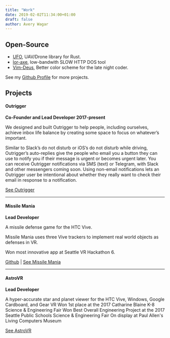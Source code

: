 ```yaml
---
title: "Work"
date: 2019-02-02T11:34:00+01:00
draft: false
author: Avery Wagar
---
```


## Open-Source

- [UFO][UFO_HOME], UAV/Drone library for Rust.
- [lor-axe][LORAXE_HOME], low-bandwith SLOW HTTP DOS tool
- [Vim-Deus][DEUS_HOME], Better color scheme for the late night coder.

See my [Github Profile][GIT_HOME] for more projects.


## Projects

#### Outrigger

__Co-Founder and Lead Developer 2017-present__

We designed and built Outrigger to help people, including ourselves, achieve inbox life balance by creating some space to focus on whatever’s important.

Similar to Slack’s do not disturb or iOS’s do not disturb while driving, Outrigger’s auto-replies give the people who email you a button they can use to notify you if their message is urgent or becomes urgent later. You can receive Outrigger notifications via SMS (text) or Telegram, with Slack and other messengers coming soon. Using non-email notifications lets an Outrigger user be intentional about whether they really want to check their email in response to a notification.

[See Outrigger][OUTRIGGER_HOME]

<hr />

#### Missile Mania

__Lead Developer__

A missile defense game for the HTC Vive.

Missile Mania uses three Vive trackers to implement real world objects as defenses in VR.

Won most innovative app at Seattle VR Hackathon 6.

[Github][MISSILEMANIA_GIT] | [See Missile Mania][MISSILEMANIA_HOME]



<hr />

#### AstroVR

__Lead Developer__

A hyper-accurate star and planet viewer for the HTC Vive, Windows, Google Cardboard, and Gear VR
Won 1st place at the 2017 Catharine Blaine K-8 Science & Engineering Fair
Won Best Overall Engineering Project at the 2017 Seattle Public Schools Science & Engineering Fair
On display at Paul Allen's Living Computers Museum

[See AstroVR][ASTROVR_HOME]



[GIT_HOME]: https://github.com/ajmwagar
[UFO_HOME]: https://github.com/ajmwagar/ufo
[LORAXE_HOME]: https://github.com/ajmwagar/lor-axe
[DEUS_HOME]: https://github.com/ajmwagar/vim-deus


[OUTRIGGER_HOME]: https://outriggerapp.com
[DROPTIMUS_HOME]: https://droptimusprime.com
[ASTROVR_HOME]: https://ajmwagar.itch.io/astrovr
[MISSILEMANIA_HOME]: https://devpost.com/software/missilemania
[MISSILEMANIA_GIT]: https://github.com/ajmwagar/missilemania
